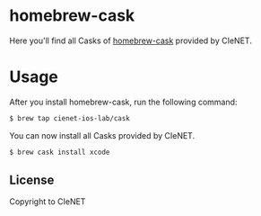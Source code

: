 # homebrew-cask

Here you'll find all Casks of [homebrew-cask](https://github.com/caskroom/homebrew-cask) provided by CIeNET.

# Usage

After you install homebrew-cask, run the following command:

```sh
$ brew tap cienet-ios-lab/cask
```

You can now install all Casks provided by CIeNET.

```sh
$ brew cask install xcode
```

## License

Copyright to CIeNET
